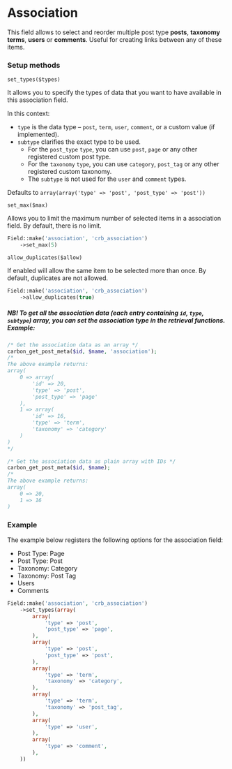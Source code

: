 # Association

This field allows to select and reorder multiple post type **posts**, **taxonomy terms**, **users** or **comments**. Useful for creating links between any of these items.

### Setup methods

`set_types($types)`

It allows you to specify the types of data that you want to have available in this association field.

In this context:

* `type` is the data type – `post`, `term`, `user`, `comment`, or a custom value (if implemented).
* `subtype` clarifies the exact type to be used. 
	* For the `post_type` `type`, you can use `post`, `page` or any other registered custom post type. 
	* For the `taxonomy` `type`, you can use `category`, `post_tag` or any other registered custom taxonomy. 
	* The `subtype` is not used for the `user` and `comment` types.

Defaults to `array(array('type' => 'post', 'post_type' => 'post'))`

`set_max($max)`

Allows you to limit the maximum number of selected items in a association field. By default, there is no limit.

```php
Field::make('association', 'crb_association')
	->set_max(5)
```

`allow_duplicates($allow)`

If enabled will allow the same item to be selected more than once. By default, duplicates are not allowed.

```php
Field::make('association', 'crb_association')
	->allow_duplicates(true)
```

##### NB! To get all the association data (each entry containing `id`, `type`, `subtype`) array, you can set the association type in the retrieval functions. Example:

```php
/* Get the association data as an array */
carbon_get_post_meta($id, $name, 'association'); 
/*
The above example returns: 
array( 
	0 => array(
		'id' => 20, 
		'type' => 'post', 
		'post_type' => 'page'
	), 
	1 => array(
		'id' => 16, 
		'type' => 'term', 
		'taxonomy' => 'category'
	)
)
*/

/* Get the association data as plain array with IDs */
carbon_get_post_meta($id, $name); 
/* 
The above example returns: 
array( 
	0 => 20,
	1 => 16
)
```

### Example

The example below registers the following options for the association field:

* Post Type: Page
* Post Type: Post
* Taxonomy: Category
* Taxonomy: Post Tag
* Users
* Comments

```php
Field::make('association', 'crb_association')
	->set_types(array(
		array(
			'type' => 'post',
			'post_type' => 'page',
		),
		array(
			'type' => 'post',
			'post_type' => 'post',
		),
		array(
			'type' => 'term',
			'taxonomy' => 'category',
		),
		array(
			'type' => 'term',
			'taxonomy' => 'post_tag',
		),
		array(
			'type' => 'user',
		),
		array(
			'type' => 'comment',
		),
	))
```
